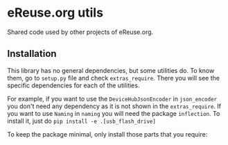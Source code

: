 # eReuse.org utils
Shared code used by other projects of eReuse.org.

## Installation
This library has no general dependencies, but some utilities do. To know them, go to `setup.py` file and check
`extras_require`. There you will see the specific dependencies for each of the utilities.

For example, if you want to use the `DeviceHubJsonEncoder` in `json_encoder` you don't need any dependency
as it is not shown in the `extras_require`. If you want to use `Naming` in `naming` you will need the
package `inflection`. To install it, just do `pip install -e .[usb_flash_drive]`

To keep the package minimal, only install those parts that you require: